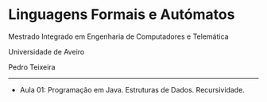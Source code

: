 # Linguagens Formais e Autómatos
Mestrado Integrado em Engenharia de Computadores e Telemática

Universidade de Aveiro

Pedro Teixeira

----------------
  - Aula 01: Programação em Java. Estruturas de Dados. Recursividade.
